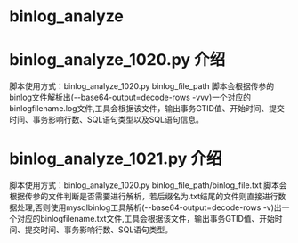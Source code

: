 # binlog_analyze
# binlog_analyze_1020.py 介绍
脚本使用方式：binlog_analyze_1020.py binlog_file_path
脚本会根据传参的binlog文件解析出(--base64-output=decode-rows -vvv)一个对应的binlogfilename.log文件,工具会根据该文件，输出事务GTID值、开始时间、提交时间、事务影响行数、SQL语句类型以及SQL语句信息。

# binlog_analyze_1021.py 介绍
脚本使用方式：binlog_analyze_1020.py binlog_file_path/binlog_file.txt
脚本会根据传参的文件判断是否需要进行解析，若后缀名为.txt结尾的文件则直接进行数据处理,否则使用mysqlbinlog工具解析(--base64-output=decode-rows -v)出一个对应的binlogfilename.txt文件,工具会根据该文件，输出事务GTID值、开始时间、提交时间、事务影响行数、SQL语句类型。

